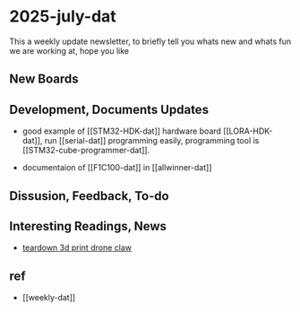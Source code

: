
# 2025-july-dat

This a weekly update newsletter, to briefly tell you whats new and whats fun we are working at, hope you like

## New Boards



## Development, Documents Updates

- good example of [[STM32-HDK-dat]] hardware board [[LORA-HDK-dat]], run [[serial-dat]] programming easily, programming tool is [[STM32-cube-programmer-dat]].

- documentaion of [[F1C100-dat]] in [[allwinner-dat]]

## Dissusion, Feedback, To-do



## Interesting Readings, News

- [teardown 3d print drone claw ](https://www.electrodragon.com/teardown-a-3d-printed-drone-claw/)


## ref 

- [[weekly-dat]]
